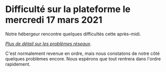 # Difficulté sur la plateforme le mercredi 17 mars 2021

Notre hébergeur rencontre quelques difficultés cette après-midi.

[_Plus de détail sur les problèmes réseaux_](https://scalingostatus.com/details/104d9b51fb36d).

C'est normalement revenue en ordre, mais nous constatons de notre côté quelques problèmes encore. Nous espérons que tout rentrera dans l'ordre rapidement.

